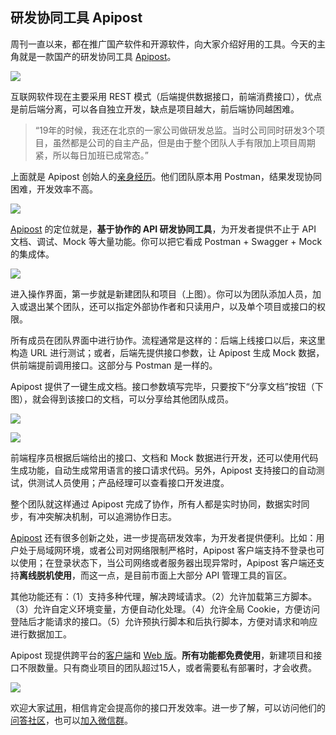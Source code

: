 ## 研发协同工具 Apipost

周刊一直以来，都在推广国产软件和开源软件，向大家介绍好用的工具。今天的主角就是一款国产的研发协同工具 [Apipost](https://www.apipost.cn/?utm_source=10031)。

![](https://cdn.beekka.com/blogimg/asset/202203/bg2022032702.webp)

互联网软件现在主要采用 REST 模式（后端提供数据接口，前端消费接口），优点是前后端分离，可以各自独立开发，缺点是项目越大，前后端协同越困难。

> “19年的时候，我还在北京的一家公司做研发总监。当时公司同时研发3个项目，虽然都是公司的自主产品，但是由于整个团队人手有限加上项目周期紧，所以每日加班已成常态。”

上面就是 Apipost 创始人的[亲身经历](https://mp.apipost.cn/a/ce25afa1de713446)。他们团队原本用 Postman，结果发现协同困难，开发效率不高。

![](https://cdn.beekka.com/blogimg/asset/202203/bg2022032703.webp)

[Apipost](https://www.apipost.cn/?utm_source=10031) 的定位就是，**基于协作的 API 研发协同工具**，为开发者提供不止于 API 文档、调试、Mock 等大量功能。你可以把它看成 Postman + Swagger + Mock 的集成体。

![](https://cdn.beekka.com/blogimg/asset/220204/bg2022041207.webp)

进入操作界面，第一步就是新建团队和项目（上图）。你可以为团队添加人员，加入或退出某个团队，还可以指定外部协作者和只读用户，以及单个项目或接口的权限。

所有成员在团队界面中进行协作。流程通常是这样的：后端上线接口以后，来这里构造 URL 进行测试；或者，后端先提供接口参数，让 Apipost 生成 Mock 数据，供前端提前调用接口。这部分与 Postman 是一样的。

Apipost 提供了一键生成文档。接口参数填写完毕，只要按下“分享文档”按钮（下图），就会得到该接口的文档，可以分享给其他团队成员。

![](https://cdn.beekka.com/blogimg/asset/220204/bg2022041208.webp)

![](https://cdn.beekka.com/blogimg/asset/220204/bg2022041209.webp)

前端程序员根据后端给出的接口、文档和 Mock 数据进行开发，还可以使用代码生成功能，自动生成常用语言的接口请求代码。另外，Apipost 支持接口的自动测试，供测试人员使用；产品经理可以查看接口开发进度。

整个团队就这样通过 Apipost 完成了协作，所有人都是实时协同，数据实时同步，有冲突解决机制，可以追溯协作日志。

[Apipost](https://www.apipost.cn/?utm_source=10031) 还有很多创新之处，进一步提高研发效率，为开发者提供便利。比如：用户处于局域网环境，或者公司对网络限制严格时，Apipost 客户端支持不登录也可以使用；在登录状态下，当公司网络或者服务器出现异常时，Apipost 客户端还支持**离线脱机使用**，而这一点，是目前市面上大部分 API 管理工具的盲区。

其他功能还有：（1）支持多种代理，解决跨域请求。（2）允许加载第三方脚本。（3）允许自定义环境变量，方便自动化处理。（4）允许全局 Cookie，方便访问登陆后才能请求的接口。（5）允许预执行脚本和后执行脚本，方便对请求和响应进行数据加工。

Apipost 现提供跨平台的[客户端](https://www.apipost.cn/download.html?utm_source=10031)和 [Web 版](https://console.apipost.cn/register?utm_source=10031)。**所有功能都免费使用**，新建项目和接口不限数量。只有商业项目的团队超过15人，或者需要私有部署时，才会收费。

![](https://cdn.beekka.com/blogimg/asset/220204/bg2022041210.webp)

欢迎大家[试用](https://www.apipost.cn/?utm_source=10031)，相信肯定会提高你的接口开发效率。进一步了解，可以访问他们的[问答社区](https://qa.apipost.cn/?utm_source=10031)，也可以[加入微信群](https://wiki.apipost.cn/document/00091641-1e36-490d-9caf-3e47cd38bcde/063ef304-6a5d-45b5-b909-cce5e573e640)。
